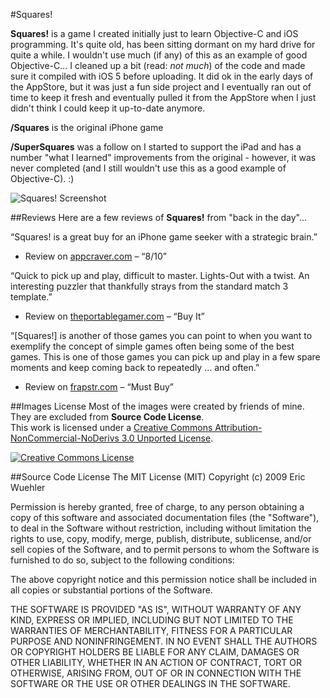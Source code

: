 #Squares!


__Squares!__  is a game I created initially just to learn Objective-C and iOS programming.  It's quite old, has been sitting dormant on my hard drive for quite a while.  I wouldn't use much (if any) of this as an example of good Objective-C...  I cleaned up a bit (read: _not much_) of the code and made sure it compiled with iOS 5 before uploading.  It did ok in the early days of the AppStore, but it was just a fun side project and I eventually ran out of time to keep it fresh and eventually pulled it from the AppStore when I just didn't think I could keep it up-to-date anymore.

__/Squares__ is the original iPhone game

__/SuperSquares__ was a follow on I started to support the iPad and has a number "what I learned" improvements from the original - however, it was never completed (and I still wouldn't use this as a good example of Objective-C). :)

![Squares! Screenshot](http://ciretose.com/images/squares/squares1.4full.png)


##Reviews
Here are a few reviews of **Squares!** from "back in the day"...

“Squares! is a great buy for an iPhone game seeker with a strategic brain.”

- Review on [appcraver.com](http://www.appcraver.com/squares/) – “8/10”

“Quick to pick up and play, difficult to master. Lights-Out with a twist. An interesting puzzler that thankfully strays from the standard match 3 template.”

- Review on [theportablegamer.com](http://theportablegamer.com/2009/04/iphone-review-squares/) – “Buy It”

“[Squares!] is another of those games you can point to when you want to exemplify the concept of simple games often being some of the best games. This is one of those games you can pick up and play in a few spare moments and keep coming back to repeatedly … and often.”

- Review on [frapstr.com](http://www.frapstr.com/2009/04/28/squares/) – “Must Buy”



##Images License
Most of the images were created by friends of mine.  They are excluded from **Source Code License**.  <br />This work is licensed under a <a rel="license" href="http://creativecommons.org/licenses/by-nc-nd/3.0/deed.en_US">Creative Commons Attribution-NonCommercial-NoDerivs 3.0 Unported License</a>.

<a rel="license" href="http://creativecommons.org/licenses/by-nc-nd/3.0/deed.en_US"><img alt="Creative Commons License" style="border-width:0" src="http://i.creativecommons.org/l/by-nc-nd/3.0/88x31.png" /></a>


##Source Code License
The MIT License (MIT)
Copyright (c) 2009 Eric Wuehler

Permission is hereby granted, free of charge, to any person obtaining a copy of this software and associated documentation files (the "Software"), to deal in the Software without restriction, including without limitation the rights to use, copy, modify, merge, publish, distribute, sublicense, and/or sell copies of the Software, and to permit persons to whom the Software is furnished to do so, subject to the following conditions:

The above copyright notice and this permission notice shall be included in all copies or substantial portions of the Software.

THE SOFTWARE IS PROVIDED "AS IS", WITHOUT WARRANTY OF ANY KIND, EXPRESS OR IMPLIED, INCLUDING BUT NOT LIMITED TO THE WARRANTIES OF MERCHANTABILITY, FITNESS FOR A PARTICULAR PURPOSE AND NONINFRINGEMENT. IN NO EVENT SHALL THE AUTHORS OR COPYRIGHT HOLDERS BE LIABLE FOR ANY CLAIM, DAMAGES OR OTHER LIABILITY, WHETHER IN AN ACTION OF CONTRACT, TORT OR OTHERWISE, ARISING FROM, OUT OF OR IN CONNECTION WITH THE SOFTWARE OR THE USE OR OTHER DEALINGS IN THE SOFTWARE.